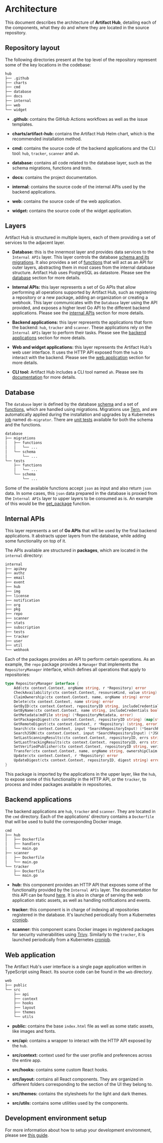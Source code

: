 # Architecture

This document describes the architecture of **Artifact Hub**, detailing each of the components, what they do and where they are located in the source repository.

## Repository layout

The following directories present at the top level of the repository represent some of the key locations in the codebase:

```sh
hub
├── .github
├── charts
├── cmd
├── database
├── docs
├── internal
├── web
└── widget
```

- **.github:** contains the GitHub Actions workflows as well as the issue templates.

- **charts/artifact-hub:** contains the Artifact Hub Helm chart, which is the recommended installation method.

- **cmd:** contains the source code of the backend applications and the CLI tool: `hub`, `tracker`, `scanner` and `ah`.

- **database:** contains all code related to the database layer, such as the schema migrations, functions and tests.

- **docs:** contains the project documentation.

- **internal:** contains the source code of the internal APIs used by the backend applications.

- **web:** contains the source code of the web application.

- **widget:** contains the source code of the widget application.

## Layers

Artifact Hub is structured in multiple layers, each of them providing a set of services to the adjacent layer.

- **Database:** this is the innermost layer and provides data services to the `Internal APIs` layer. This layer controls the database [schema and its migrations](https://github.com/khulnasoft/hub/tree/master/database/migrations/schema). It also provides a set of [functions](https://github.com/khulnasoft/hub/tree/master/database/migrations/functions) that will act as an API for outer layers, abstracting them in most cases from the internal database structure. Artifact Hub uses PostgreSQL as datastore. Please see the [database](#database) section for more details.

- **Internal APIs:** this layer represents a set of Go APIs that allow performing all operations supported by Artifact Hub, such as registering a repository or a new package, adding an organization or creating a webhook. This layer communicates with the `Database` layer using the API provided, and exposes a higher level Go API to the different backend applications. Please see the [internal APIs](#internal-apis) section for more details.

- **Backend applications:** this layer represents the applications that form the backend: `hub`, `tracker` and `scanner`. These applications rely on the `Internal APIs` layer to perform their tasks. Please see the [backend applications](#backend-applications) section for more details.

- **Web and widget applications:** this layer represents the Artifact Hub's web user interface. It uses the HTTP API exposed from the `hub` to interact with the backend. Please see the [web application](#web-application) section for more details.

- **CLI tool:** Artifact Hub includes a CLI tool named `ah`. Please see its [documentation](https://github.com/khulnasoft/hub/blob/master/docs/cli.md) for more details.

## Database

The `database` layer is defined by the database [schema](https://github.com/khulnasoft/hub/tree/master/database/migrations/schema) and a set of [functions](https://github.com/khulnasoft/hub/tree/master/database/migrations/functions), which are handled using migrations. Migrations use [Tern](https://github.com/jackc/tern), and are automatically applied during the installation and upgrades by a Kubernetes [job](https://github.com/khulnasoft/hub/blob/master/charts/artifact-hub/templates/db_migrator_install_job.yaml) named `db-migrator`. There are [unit tests](https://github.com/khulnasoft/hub/tree/master/database/tests) available for both the schema and the functions.

```sh
database
├── migrations
│   ├── functions
│   │   └── ...
│   └── schema
│       └── ...
└── tests
    ├── functions
    │   └── ...
    └── schema
        └── ...
```

Some of the available functions accept `json` as input and also return `json` data. In some cases, this `json` data prepared in the database is proxied from the `Internal APIs` layer to upper layers to be consumed as is. An example of this would be the [get_package](https://github.com/khulnasoft/hub/blob/master/database/migrations/functions/packages/get_package.sql) function.

## Internal APIs

This layer represents a set of **Go APIs** that will be used by the final backend applications. It abstracts upper layers from the database, while adding some functionality on top of it.

The APIs available are structured in **packages**, which are located in the `internal` directory:

```sh
internal
├── apikey
├── authz
├── email
├── event
├── hub
├── img
├── license
├── notification
├── org
├── pkg
├── repo
├── scanner
├── stats
├── subscription
├── tests
├── tracker
├── user
├── util
└── webhook
```

Each of the packages provides an API to perform certain operations. As an example, the `repo` package provides a `Manager` that implements the `RepositoryManager` interface, which defines all operations that apply to repositories:

```go
type RepositoryManager interface {
    Add(ctx context.Context, orgName string, r *Repository) error
    CheckAvailability(ctx context.Context, resourceKind, value string) (bool, error)
    ClaimOwnership(ctx context.Context, name, orgName string) error
    Delete(ctx context.Context, name string) error
    GetByID(ctx context.Context, repositoryID string, includeCredentials bool) (*Repository, error)
    GetByName(ctx context.Context, name string, includeCredentials bool) (*Repository, error)
    GetMetadata(mdFile string) (*RepositoryMetadata, error)
    GetPackagesDigest(ctx context.Context, repositoryID string) (map[string]string, error)
    GetRemoteDigest(ctx context.Context, r *Repository) (string, error)
    Search(ctx context.Context, input *SearchRepositoryInput) (*SearchRepositoryResult, error)
    SearchJSON(ctx context.Context, input *SearchRepositoryInput) (*JSONQueryResult, error)
    SetLastScanningResults(ctx context.Context, repositoryID, errs string) error
    SetLastTrackingResults(ctx context.Context, repositoryID, errs string) error
    SetVerifiedPublisher(ctx context.Context, repositoryID string, verified bool) error
    Transfer(ctx context.Context, name, orgName string, ownershipClaim bool) error
    Update(ctx context.Context, r *Repository) error
    UpdateDigest(ctx context.Context, repositoryID, digest string) error
}
```

This package is imported by the applications in the upper layer, like the `hub`, to expose some of this functionality in the HTTP API, or the `tracker`, to process and index packages available in repositories.

## Backend applications

The backend applications are `hub`, `tracker` and `scanner`. They are located in the `cmd` directory. Each of the applications' directory contains a `Dockerfile` that will be used to build the corresponding Docker image.

```sh
cmd
├── hub
│   ├── Dockerfile
│   ├── handlers
│   └── main.go
├── scanner
│   ├── Dockerfile
│   └── main.go
└── tracker
    ├── Dockerfile
    └── main.go
```

- **hub:** this component provides an HTTP API that exposes some of the functionality provided by the `Internal APIs` layer. The documentation for this API can be found [here](https://khulnasoft.com/docs/api/). It is also in charge of serving the web application static assets, as well as handling notifications and events.

- **tracker:** this component is in charge of indexing all repositories registered in the database. It's launched periodically from a Kubernetes [cronjob](https://github.com/khulnasoft/hub/blob/master/charts/artifact-hub/templates/tracker_cronjob.yaml).

- **scanner:** this component scans Docker images in registered packages for security vulnerabilities using [Trivy](https://github.com/aquasecurity/trivy). Similarly to the `tracker`, it is launched periodically from a Kubernetes [cronjob](https://github.com/khulnasoft/hub/blob/master/charts/artifact-hub/templates/scanner_cronjob.yaml).

## Web application

The Artifact Hub's user interface is a single page application written in TypeScript using React. Its source code can be found in the `web` directory.

```sh
web
├── public
└── src
    ├── api
    ├── context
    ├── hooks
    ├── layout
    ├── themes
    └── utils
```

- **public:** contains the base `index.html` file as well as some static assets, like images and fonts.

- **src/api:** contains a wrapper to interact with the HTTP API exposed by the `hub`.

- **src/context:** context used for the user profile and preferences across the entire app.

- **src/hooks:** contains some custom React hooks.

- **src/layout:** contains all React components. They are organized in different folders corresponding to the section of the UI they belong to.

- **src/themes:** contains the stylesheets for the light and dark themes.

- **src/utils:** contains some utilities used by the components.

## Development environment setup

For more information about how to setup your development environment, please see [this guide](https://github.com/khulnasoft/hub/blob/master/docs/dev.md).
